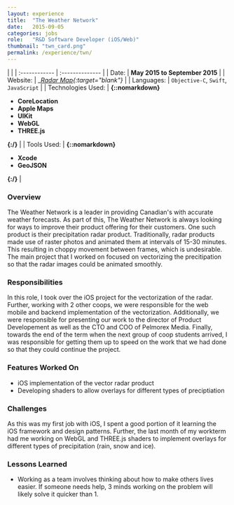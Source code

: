 ```yaml
---
layout: experience
title:  "The Weather Network"
date:   2015-09-05
categories: jobs
role:	"R&D Software Developer (iOS/Web)"
thumbnail: "twn_card.png"
permalink: /experience/twn/
---
```

|                      |
| :------------ | :-------------- |
| Date:      | __May 2015 to September 2015__ |
| Website:     |    __[Radar Map][twn-radar]{:target="_blank"}__   |
| Languages:  | `Objective-C`, `Swift`, `JavaScript` |
| Technologies Used: |  __{::nomarkdown}<ul><li>CoreLocation</li><li>Apple Maps</li><li>UIKit</li><li>WebGL</li><li>THREE.js</li></ul>{:/}__ |
| Tools Used: |  __{::nomarkdown}<ul><li>Xcode</li><li>GeoJSON</li></ul>{:/}__ |

### Overview

The Weather Network is a leader in providing Canadian's with accurate weather forecasts. As part of this, The Weather Network is always looking for ways to improve their product offering for their customers. One such product is their precipitation radar product. Traditionally, radar products made use of raster photos and animated them at intervals of 15-30 minutes. This resulting in choppy movement between frames, which is undesirable. The main project that I worked on focused on vectorizing the precitipation so that the radar images could be animated smoothly.

### Responsibilities

In this role, I took over the iOS project for the vectorization of the radar. Further, working with 2 other coops, we were responsible for the web mobile and backend implementation of the vectorization. Additionally, we were responsible for presenting our work to the director of Product Developement as well as the CTO and COO of Pelmorex Media. Finally, towards the end of the term when the next group of coop students arrived, I was responsible for getting them up to speed on the work that we had done so that they could continue the project.

### Features Worked On

- iOS implementation of the vector radar product
- Developing shaders to allow overlays for different types of preciptiation

### Challenges

As this was my first job with iOS, I spent a good portion of it learning the iOS framework and design patterns. Further, the last month of my workterm had me working on WebGL and THREE.js shaders to implement overlays for different types of precipitation (rain, snow and ice).

### Lessons Learned

- Working as a team involves thinking about how to make others lives easier. If someone needs help, 3 minds working on the problem will likely solve it quicker than 1.


<!-- Jekyll also offers powerful support for code snippets:

{% highlight swift %}
 override func viewDidLoad() {
        super.viewDidLoad()
        tv.delegate = self
        tv.dataSource = self

        tv.alwaysBounceVertical = false
        
        nextViewControllerButton.enabled = false
        nextViewControllerButton.alpha = 0.5
        // Do any additional setup after loading the view.
    }
{% endhighlight %} -->

[twn-radar]: https://www.theweathernetwork.com/ca/maps/satellite-radar
